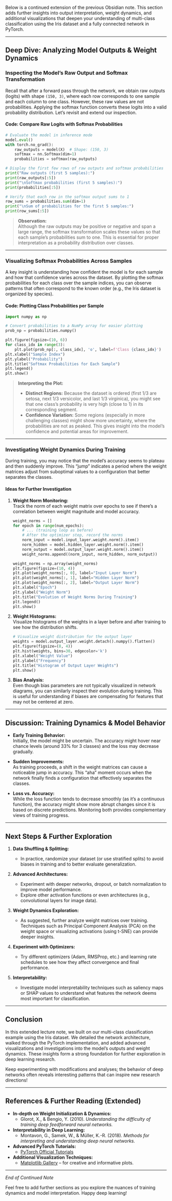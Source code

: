 Below is a continued extension of the previous Obsidian note. This section adds further insights into output interpretation, weight dynamics, and additional visualizations that deepen your understanding of multi-class classification using the Iris dataset and a fully connected network in PyTorch.

---

## Deep Dive: Analyzing Model Outputs & Weight Dynamics

### Inspecting the Model’s Raw Output and Softmax Transformation

Recall that after a forward pass through the network, we obtain raw outputs (logits) with shape `(150, 3)`, where each row corresponds to one sample and each column to one class. However, these raw values are not probabilities. Applying the softmax function converts these logits into a valid probability distribution. Let’s revisit and extend our inspection.

#### Code: Compare Raw Logits with Softmax Probabilities

```python
# Evaluate the model in inference mode
model.eval()
with torch.no_grad():
    raw_outputs = model(X)  # Shape: (150, 3)
    softmax = nn.Softmax(dim=1)
    probabilities = softmax(raw_outputs)

# Display the first few rows of raw outputs and softmax probabilities
print("Raw outputs (first 5 samples):")
print(raw_outputs[:5])
print("\nSoftmax probabilities (first 5 samples):")
print(probabilities[:5])

# Verify that each row in the softmax output sums to 1
row_sums = probabilities.sum(dim=1)
print("\nSum of probabilities for the first 5 samples:")
print(row_sums[:5])
```

> **Observation:**  
> Although the raw outputs may be positive or negative and span a large range, the softmax transformation scales these values so that each sample’s probabilities sum to one. This is essential for proper interpretation as a probability distribution over classes.

---

### Visualizing Softmax Probabilities Across Samples

A key insight is understanding how confident the model is for each sample and how that confidence varies across the dataset. By plotting the softmax probabilities for each class over the sample indices, you can observe patterns that often correspond to the known order (e.g., the Iris dataset is organized by species).

#### Code: Plotting Class Probabilities per Sample

```python
import numpy as np

# Convert probabilities to a NumPy array for easier plotting
prob_np = probabilities.numpy()

plt.figure(figsize=(10, 6))
for class_idx in range(3):
    plt.plot(prob_np[:, class_idx], 'o', label=f'Class {class_idx}')
plt.xlabel("Sample Index")
plt.ylabel("Probability")
plt.title("Softmax Probabilities for Each Sample")
plt.legend()
plt.show()
```

> **Interpreting the Plot:**  
> - **Distinct Regions:** Because the dataset is ordered (first 1/3 are setosa, next 1/3 versicolor, and last 1/3 virginica), you might see that one class’s probability is very high (close to 1) in its corresponding segment.
> - **Confidence Variation:** Some regions (especially in more challenging classes) might show more uncertainty, where the probabilities are not as peaked. This gives insight into the model’s confidence and potential areas for improvement.

---

### Investigating Weight Dynamics During Training

During training, you may notice that the model’s accuracy seems to plateau and then suddenly improve. This “jump” indicates a period where the weight matrices adjust from suboptimal values to a configuration that better separates the classes.

#### Ideas for Further Investigation

1. **Weight Norm Monitoring:**  
   Track the norm of each weight matrix over epochs to see if there’s a correlation between weight magnitude and model accuracy.

   ```python
   weight_norms = []
   for epoch in range(num_epochs):
       # ... (training loop as before)
       # After the optimizer step, record the norms
       norm_input = model.input_layer.weight.norm().item()
       norm_hidden = model.hidden_layer.weight.norm().item()
       norm_output = model.output_layer.weight.norm().item()
       weight_norms.append((norm_input, norm_hidden, norm_output))
   
   weight_norms = np.array(weight_norms)
   plt.figure(figsize=(10, 4))
   plt.plot(weight_norms[:, 0], label="Input Layer Norm")
   plt.plot(weight_norms[:, 1], label="Hidden Layer Norm")
   plt.plot(weight_norms[:, 2], label="Output Layer Norm")
   plt.xlabel("Epoch")
   plt.ylabel("Weight Norm")
   plt.title("Evolution of Weight Norms During Training")
   plt.legend()
   plt.show()
   ```

2. **Weight Histograms:**  
   Visualize histograms of the weights in a layer before and after training to see how the distribution shifts.

   ```python
   # Visualize weight distribution for the output layer
   weights = model.output_layer.weight.detach().numpy().flatten()
   plt.figure(figsize=(8, 4))
   plt.hist(weights, bins=30, edgecolor='k')
   plt.xlabel("Weight Value")
   plt.ylabel("Frequency")
   plt.title("Histogram of Output Layer Weights")
   plt.show()
   ```

3. **Bias Analysis:**  
   Even though bias parameters are not typically visualized in network diagrams, you can similarly inspect their evolution during training. This is useful for understanding if biases are compensating for features that may not be centered at zero.

---

## Discussion: Training Dynamics & Model Behavior

- **Early Training Behavior:**  
  Initially, the model might be uncertain. The accuracy might hover near chance levels (around 33% for 3 classes) and the loss may decrease gradually.

- **Sudden Improvements:**  
  As training proceeds, a shift in the weight matrices can cause a noticeable jump in accuracy. This “aha” moment occurs when the network finally finds a configuration that effectively separates the classes.

- **Loss vs. Accuracy:**  
  While the loss function tends to decrease smoothly (as it’s a continuous function), the accuracy might show more abrupt changes since it is based on discrete predictions. Monitoring both provides complementary views of training progress.

---

## Next Steps & Further Exploration

1. **Data Shuffling & Splitting:**  
   - In practice, randomize your dataset (or use stratified splits) to avoid biases in training and to better evaluate generalization.

2. **Advanced Architectures:**  
   - Experiment with deeper networks, dropout, or batch normalization to improve model performance.
   - Explore other activation functions or even architectures (e.g., convolutional layers for image data).

3. **Weight Dynamics Exploration:**  
   - As suggested, further analyze weight matrices over training. Techniques such as Principal Component Analysis (PCA) on the weight space or visualizing activations (using t-SNE) can provide deeper insights.

4. **Experiment with Optimizers:**  
   - Try different optimizers (Adam, RMSProp, etc.) and learning rate schedules to see how they affect convergence and final performance.

5. **Interpretability:**  
   - Investigate model interpretability techniques such as saliency maps or SHAP values to understand what features the network deems most important for classification.

---

## Conclusion

In this extended lecture note, we built on our multi-class classification example using the Iris dataset. We detailed the network architecture, walked through the PyTorch implementation, and added advanced visualizations and investigations into the model’s outputs and weight dynamics. These insights form a strong foundation for further exploration in deep learning research.

Keep experimenting with modifications and analyses; the behavior of deep networks often reveals interesting patterns that can inspire new research directions!

---

## References & Further Reading (Extended)

- **In-depth on Weight Initialization & Dynamics:**  
  - Glorot, X., & Bengio, Y. (2010). *Understanding the difficulty of training deep feedforward neural networks.*
- **Interpretability in Deep Learning:**  
  - Montavon, G., Samek, W., & Müller, K.-R. (2018). *Methods for interpreting and understanding deep neural networks.*  
- **Advanced PyTorch Tutorials:**  
  - [PyTorch Official Tutorials](https://pytorch.org/tutorials/)
- **Additional Visualization Techniques:**  
  - [Matplotlib Gallery](https://matplotlib.org/stable/gallery/index.html) – for creative and informative plots.

---

*End of Continued Note*

Feel free to add further sections as you explore the nuances of training dynamics and model interpretation. Happy deep learning!